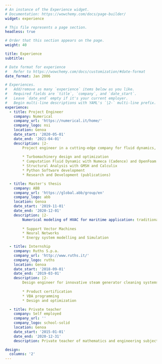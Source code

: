 ```yaml
---
# An instance of the Experience widget.
# Documentation: https://wowchemy.com/docs/page-builder/
widget: experience

# This file represents a page section.
headless: true

# Order that this section appears on the page.
weight: 40

title: Experience
subtitle:

# Date format for experience
#   Refer to https://wowchemy.com/docs/customization/#date-format
date_format: Jan 2006

# Experiences.
#   Add/remove as many `experience` items below as you like.
#   Required fields are `title`, `company`, and `date_start`.
#   Leave `date_end` empty if it's your current employer.
#   Begin multi-line descriptions with YAML's `|2-` multi-line prefix.
experience:
  - title: Project Engineer
    company: Numerical
    company_url: 'https://numerical.it/home/'
    company_logo: nsi
    location: Genoa
    date_start: '2020-05-01'
    date_end: '2021-04-01'
    description: |2-
        Project engineer in a cutting-edge company for fluid dynamics, structural simulation and turbomachinery design.
        
        * Turbomachinery design and optimization
        * Cumputation Fluid Dynamic with Numeca (Cadence) and OpenFoam
        * Structural Analysis with GMSH and Calculix
        * Python Software development
        * Research and Development (publications)

  - title: Master's thesis
    company: ABB
    company_url: 'https://global.abb/group/en'
    company_logo: abb
    location: Genoa
    date_start: '2019-11-01'
    date_end: '2020-12-01'
    description: |2-
        Numerical modeling of HVAC for maritime application: traditional approach and machine learning algorithms
        
        * Support Vector Machines
        * Neural Networks
        * Energy system modelling and Simulation

  - title: Internship
    company: Ruths S.p.a.
    company_url: 'http://www.ruths.it/'
    company_logo: ruths
    location: Genoa
    date_start: '2018-09-01'
    date_end: '2019-03-01'
    description: |2-
        Design engineer for innovative steam generator cleaning systems.
        
        * Product certification
        * VBA programming 
        * Design and optimization

  - title: Private teacher
    company: Self employed
    company_url: ''
    company_logo: school-solid
    location: Genoa
    date_start: '2015-01-01'
    date_end: '2020-12-31'
    description: Private teacher of mathematics and engineering subjects

design:
  columns: '2'
---
```

